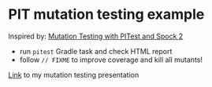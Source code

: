 # PIT mutation testing example

Inspired by: [Mutation Testing with PITest and Spock 2](https://ruuben.medium.com/mutation-testing-with-pitest-and-spock-2-dc4451d285dd)

* run `pitest` Gradle task and check HTML report
* follow `// FIXME` to improve coverage and kill all mutants!

[Link](https://docs.google.com/presentation/d/1iMCXEXyDHSzuUf3bQJvzX7jhQbAuNlTpkAcD0H7Gel4/edit?usp=sharing) to my mutation testing presentation